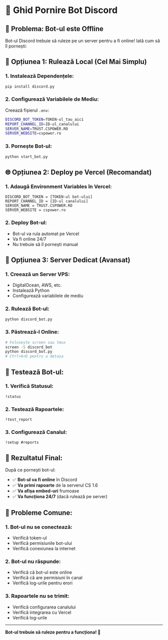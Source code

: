 # 🤖 Ghid Pornire Bot Discord

## 🎯 **Problema: Bot-ul este Offline**

Bot-ul Discord trebuie să ruleze pe un server pentru a fi online! Iată cum să îl pornești:

## 🚀 **Opțiunea 1: Rulează Local (Cel Mai Simplu)**

### **1. Instalează Dependențele:**
```bash
pip install discord.py
```

### **2. Configurează Variabilele de Mediu:**

Creează fișierul `.env`:
```bash
DISCORD_BOT_TOKEN=TOKEN-ul_tau_aici
REPORT_CHANNEL_ID=ID-ul_canalului
SERVER_NAME=TRUST.CSPOWER.RO
SERVER_WEBSITE=cspower.ro
```

### **3. Pornește Bot-ul:**
```bash
python start_bot.py
```

## 🌐 **Opțiunea 2: Deploy pe Vercel (Recomandat)**

### **1. Adaugă Environment Variables în Vercel:**
```
DISCORD_BOT_TOKEN = [TOKEN-ul bot-ului]
REPORT_CHANNEL_ID = [ID-ul canalului]
SERVER_NAME = TRUST.CSPOWER.RO
SERVER_WEBSITE = cspower.ro
```

### **2. Deploy Bot-ul:**
- Bot-ul va rula automat pe Vercel
- Va fi online 24/7
- Nu trebuie să îl pornești manual

## 🔧 **Opțiunea 3: Server Dedicat (Avansat)**

### **1. Creează un Server VPS:**
- DigitalOcean, AWS, etc.
- Instalează Python
- Configurează variabilele de mediu

### **2. Rulează Bot-ul:**
```bash
python discord_bot.py
```

### **3. Păstrează-l Online:**
```bash
# Folosește screen sau tmux
screen -S discord_bot
python discord_bot.py
# Ctrl+A+D pentru a detașa
```

## 🧪 **Testează Bot-ul:**

### **1. Verifică Statusul:**
```
!status
```

### **2. Testează Rapoartele:**
```
!test_report
```

### **3. Configurează Canalul:**
```
!setup #reports
```

## 🎯 **Rezultatul Final:**

După ce pornești bot-ul:
- ✅ **Bot-ul va fi online** în Discord
- ✅ **Va primi rapoarte** de la serverul CS 1.6
- ✅ **Va afișa embed-uri** frumoase
- ✅ **Va funcționa 24/7** (dacă rulează pe server)

## 🚨 **Probleme Comune:**

### **1. Bot-ul nu se conectează:**
- Verifică token-ul
- Verifică permisiunile bot-ului
- Verifică conexiunea la internet

### **2. Bot-ul nu răspunde:**
- Verifică că bot-ul este online
- Verifică că are permisiuni în canal
- Verifică log-urile pentru erori

### **3. Rapoartele nu se trimit:**
- Verifică configurarea canalului
- Verifică integrarea cu Vercel
- Verifică log-urile

---

**Bot-ul trebuie să ruleze pentru a funcționa! 🚀**
